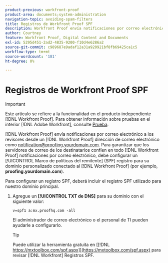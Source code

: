 ```yaml
---
product-previous: workfront-proof
product-area: documents;system-administration
navigation-topic: avoiding-spam-filters
title: Registros de Workfront Proof SPF
description: Workfront Proof envía notificaciones por correo electrónico a los revisores desde una dirección de correo electrónico de Workfront Proof como notification@proofing.yourdomain.com. Para asegurarse de que los servidores de correo de los destinatarios confían en todas las notificaciones de correo electrónico de Workfront Proof, debe configurar un [!DNL Sender Policy] Registro de marco (SPF) para su dominio personalizado conectado al [!DNL Workfront Proof] (por ejemplo, proofing.yourdomain.com).
author: Courtney
feature: Workfront Proof, Digital Content and Documents
exl-id: 5295d451-2ad2-4835-9200-f10d4e6286a2
source-git-commit: c989687e9adaf12a31a920921bf8fb69425ca1c5
workflow-type: tm+mt
source-wordcount: '181'
ht-degree: 0%

---
```


# Registros de Workfront Proof SPF

>[!IMPORTANT]
>
>Este artículo se refiere a la funcionalidad en el producto independiente [!DNL Workfront Proof]. Para obtener información sobre pruebas en el interior [!DNL Adobe Workfront], consulte [Prueba](../../../review-and-approve-work/proofing/proofing.md).

[!DNL Workfront Proof] envía notificaciones por correo electrónico a los revisores desde un [!DNL Workfront Proof] dirección de correo electrónico como notification@proofing.yourdomain.com. Para garantizar que los servidores de correo de los destinatarios confíen en todo [!DNL Workfront Proof] notificaciones por correo electrónico, debe configurar un [!UICONTROL Marco de políticas del remitente] (SPF) registro para su dominio personalizado conectado al [!DNL Workfront Proof] (por ejemplo, **proofing.yourdomain.com**).

Para configurar un registro SPF, deberá incluir el registro SPF utilizado para nuestro dominio principal.

1. Agregue un **[!UICONTROL TXT de DNS]** para su dominio con el siguiente valor:

   `v=spf1 a:mx.proofhq.com -all`

   El administrador de correo electrónico o el personal de TI pueden ayudarle a configurarlo.

   >[!TIP]
   >
   >Puede utilizar la herramienta gratuita en [[!DNL https://mxtoolbox.com/spf.aspx]](https://mxtoolbox.com/spf.aspx) para revisar [!DNL Workfront] Registros SPF.
